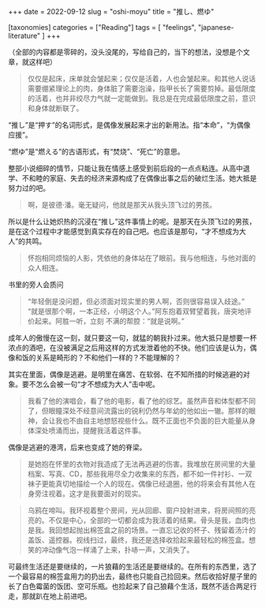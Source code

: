 +++
date = 2022-09-12
slug = "oshi-moyu"
title = "推し、燃ゆ"

[taxonomies]
categories =  ["Reading"]
tags = [ "feelings", "japanese-literature" ]
+++

（全部的内容都是零碎的，没头没尾的，写给自己的，当下的想法，没想是个文章，就这样吧）

> 仅仅是起床，床单就会皱起来；仅仅是活着，人也会皱起来。和其他人说话需要绷紧理论上的肉，身体脏了需要泡澡，指甲长长了需要剪掉。最低限度的活着，也并非绞尽力气就一定能做到。我总是在完成最低限度之前，意识和身体就断联了。

<!-- more -->

“推し”是“押す”的名词形式，是偶像发展起来才出的新用法。指“本命”，“为偶像应援”。

“燃ゆ”是“燃える”的古语形式，有“焚烧”、“死亡”的意思。

整部小说细碎的情节，只能让我在情感上感受到前后段的一点点粘连。从高中退学、不和睦的家庭、失去的经济来源构成了在偶像出事之后的破烂生活。她大抵是努力过的吧。

> 啊，是彼德·潘。毫无疑问，他就是那天从我头顶飞过的男孩。

所以是什么让她炽热的沉浸在“推し”这件事情上的呢。是那天在头顶飞过的男孩，是在这个过程中才能感觉到真实存在的自己吧。也应该是那句，“才不想成为大人”的共鸣。

> 怀抱相同烦恼的人影，凭依他的身体站在了眼前。我与他相连，与他对面的众人相连。

书里的旁人会质问

> “年轻倒是没问题，但必须面对现实里的男人啊，否则很容易误入歧途。”  
> “就是很那个啊，一本正经，小明这个人。”阿东抱着双臂望着我，唐突地评价起来。阿胜一听，立刻
> 不满的帮腔：“就是说啊。”

成年人的傲慢在这一刻，就只要这一句，就猛的朝我扑过来。他大抵只是想要一杯浓点的酒吧，在没被满足之后用这样的方式发泄着他的不快。他们应该是认为，偶像和饭的关系是畸形的？不和他们一样的？不能理解的？

其实在里面，偶像是逃避。是明里在痛苦、在软弱、在不知所措的时候逃避的对象。要不怎么会被一句“才不想成为大人”击中呢。

> 我看了他的演唱会，看了他的电影，看了他的综艺。虽然声音和体型都不同了，但眼瞳深处不经意间流露出的锐利仍然与年幼的他如出一辙。那样的眼神，会让我也不由自主地想怒视些什么。既不正面也不负面的巨大能量从身体深处喷涌而出，提醒我活着这件事。

偶像是逃避的港湾，后来也变成了她的脊梁。

> 是她抱在怀里的衣物对我造成了无法再逃避的伤害。我堆放在房间里的大量档案、写真、CD，那些我用尽全力收集来的东西，都不如一件衬衫、一双袜子更能真切地描绘一个人的现在。偶像已经退圈，他的将来会有其他人在身旁注视着。这才是我要面对的现实。

> 乌鸦在啼叫。我环视着整个房间，光从回廊、窗户投射进来，将房间照的亮亮的。不仅是中心，全部的一切都会成为我活着的结果。骨头是我，血肉也是我。我回想起抛出棉签盒之前的场景。一直忘记收的杯子、残留着汤汁的盖饭、遥控器。视线扫过，最终，我还是选择收拾起来最轻松的棉签盒。想笑的冲动像气泡一样涌了上来，扑哧一声，又消失了。

可最终生活还是要继续的，一片狼藉的生活还是要继续的。在所有的东西里，选了一个最容易的棉签盒用力的扔出去，最终也只能自己捡回来。然后收拾好屋子里的长了白色霉菌的饭团、空可乐瓶。也捡起来了自己狼藉个生活，既然不适合两足行走，那就趴在地上前进吧。
